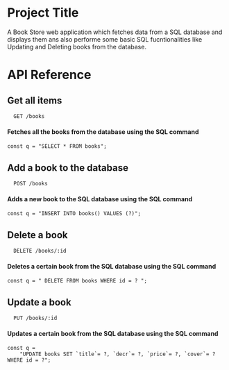
# Project Title

 A Book Store web application which fetches data from a SQL database and displays them ans also performe some basic SQL fucntionalities like Updating and Deleting books from the database.







# API Reference


## Get all items

```http
  GET /books
```

#### Fetches all the books from the database using the SQL command      
    const q = "SELECT * FROM books";

## Add a book to the database

```http
  POST /books
```

#### Adds a new book to the SQL database using the SQL command
    const q = "INSERT INTO books() VALUES (?)";

## Delete a book

```http
  DELETE /books/:id
```

#### Deletes a certain book from the SQL database using the SQL command 
    const q = " DELETE FROM books WHERE id = ? ";

## Update a book

```http
  PUT /books/:id
```
#### Updates a certain book from the SQL database using the SQL command
    const q =
		"UPDATE books SET `title`= ?, `decr`= ?, `price`= ?, `cover`= ? WHERE id = ?";



